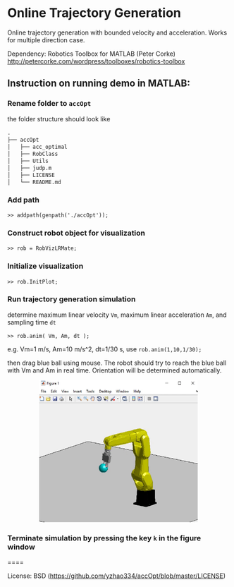 # Online Trajectory Generation
Online trajectory generation with bounded velocity and acceleration. Works for multiple direction case.

Dependency: Robotics Toolbox for MATLAB (Peter Corke) http://petercorke.com/wordpress/toolboxes/robotics-toolbox

## Instruction on running demo in MATLAB:

### Rename folder to `accOpt`

the folder structure should look like

    .
    ├── accOpt
    │   ├── acc_optimal
    │   ├── RobClass
    │   ├── Utils
    │   ├── judp.m
    │   ├── LICENSE
    │   └── README.md
### Add path

    >> addpath(genpath('./accOpt'));
    
### Construct robot object for visualization
    >> rob = RobVizLRMate;
    
###  Initialize visualization

    >> rob.InitPlot;
    
### Run trajectory generation simulation

determine maximum linear velocity `Vm`, maximum linear acceleration `Am`, and sampling time `dt`

    >> rob.anim( Vm, Am, dt );
    
e.g. Vm=1 m/s, Am=10 m/s^2, dt=1/30 s, use `rob.anim(1,10,1/30);`

then drag blue ball using mouse. The robot should try to reach the blue ball with Vm and Am in real time. Orientation will be determined automatically. 

<p align="center">
    <img src="demo.gif", width="360">
</p>

### Terminate simulation by pressing the key `k` in the figure window

====

License: BSD (https://github.com/yzhao334/accOpt/blob/master/LICENSE)
